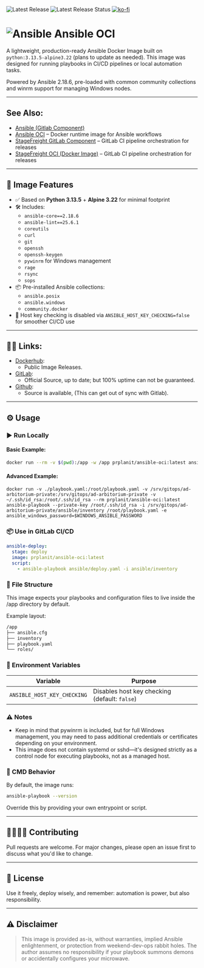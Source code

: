 ![Latest Release](https://gitlab.prplanit.com/precisionplanit/ansible-oci/-/badges/release.svg) ![Latest Release Status](https://gitlab.prplanit.com/precisionplanit/ansible-oci/-/raw/main/assets/badge-release-status.svg) [![ko-fi](https://ko-fi.com/img/githubbutton_sm.svg)](https://ko-fi.com/T6T41IT163)
# ![Ansible](https://gitlab.prplanit.com/uploads/-/system/project/avatar/21/Ansible_Logo.png?width=20) Ansible OCI

A lightweight, production-ready Ansible Docker Image built on `python:3.13.5-alpine3.22` (plans to update as needed). This image was designed for running playbooks in CI/CD pipelines or local automation tasks.

Powered by Ansible 2.18.6, pre-loaded with common community collections and winrm support for managing Windows nodes.

---

## See Also:
- [Ansible (Gitlab Component)](https://gitlab.prplanit.com/components/ansible)
- [Ansible OCI](https://gitlab.prplanit.com/precisionplanit/ansible-oci) – Docker runtime image for Ansible workflows
- [StageFreight GitLab Component](https://gitlab.prplanit.com/components/stagefreight) – GitLab CI pipeline orchestration for releases
- [StageFreight OCI (Docker Image)](https://gitlab.prplanit.com/precisionplanit/stagefreight-oci) – GitLab CI pipeline orchestration for releases

---

## 🚀 Image Features

- ✅ Based on **Python 3.13.5** + **Alpine 3.22** for minimal footprint
- 🛠️ Includes:
  - `ansible-core==2.18.6`
  - `ansible-lint==25.6.1`
  - `coreutils`
  - `curl`
  - `git`
  - `openssh`
  - `openssh-keygen`
  - `pywinrm` for Windows management
  - `rage`
  - `rsync`
  - `sops`
- 📦 Pre-installed Ansible collections:
  - `ansible.posix`
  - `ansible.windows`
  - `community.docker`
- 🔐 Host key checking is disabled via `ANSIBLE_HOST_KEY_CHECKING=false` for smoother CI/CD use

---

## ⛓️‍💥 Links:
- [Dockerhub](https://hub.docker.com/r/prplanit/ansible-oci): 
  - Public Image Releases.
- [GitLab](https://gitlab.prplanit.com/precisionplanit/ansible-oci):
  - Official Source, up to date; but 100% uptime can not be guaranteed.
- [Github](https://github.com/sofmeright/ansible-oci):
  - Source is available, (This can get out of sync with Gitlab).

---

## ⚙️ Usage

### ▶️ Run Locally
#### Basic Example:
```bash
docker run --rm -v $(pwd):/app -w /app prplanit/ansible-oci:latest ansible-playbook playbook.yaml
```
#### Advanced Example:
```
docker run -v ./playbook.yaml:/root/playbook.yaml -v /srv/gitops/ad-arbitorium-private:/srv/gitops/ad-arbitorium-private -v ~/.ssh/id_rsa:/root/.ssh/id_rsa --rm prplanit/ansible-oci:latest ansible-playbook --private-key /root/.ssh/id_rsa -i /srv/gitops/ad-arbitorium-private/ansible/inventory /root/playbook.yaml -e ansible_windows_password=$WINDOWS_ANSIBLE_PASSWORD
```

### 📦 Use in GitLab CI/CD

```yaml
ansible-deploy:
  stage: deploy
  image: prplanit/ansible-oci:latest
  script:
    - ansible-playbook ansible/deploy.yaml -i ansible/inventory
```

### 📁 File Structure

This image expects your playbooks and configuration files to live inside the /app directory by default.

Example layout:

```bash
/app
├── ansible.cfg
├── inventory
├── playbook.yaml
└── roles/
```

### 📝 Environment Variables

| Variable                    | Purpose                                       |
| --------------------------- | --------------------------------------------- |
| `ANSIBLE_HOST_KEY_CHECKING` | Disables host key checking (default: `false`) |

### ⚠️ Notes

- Keep in mind that pywinrm is included, but for full Windows management, you may need to pass additional credentials or certificates depending on your environment.
- This image does not contain systemd or sshd—it's designed strictly as a control node for executing playbooks, not as a managed host.

### 🐚 CMD Behavior

By default, the image runs:

```bash
ansible-playbook --version
```

Override this by providing your own entrypoint or script.

---

## 🫱🏽‍🫲🏽 Contributing
Pull requests are welcome. For major changes, please open an issue first to discuss what you'd like to change.

---

## 🪪 License
Use it freely, deploy wisely, and remember: automation is power, but also responsibility.

---

## ⚠️ Disclaimer
> This image is provided as-is, without warranties, implied Ansible enlightenment, or protection from weekend-dev-ops rabbit holes. The author assumes no responsibility if your playbook summons demons or accidentally configures your microwave.
